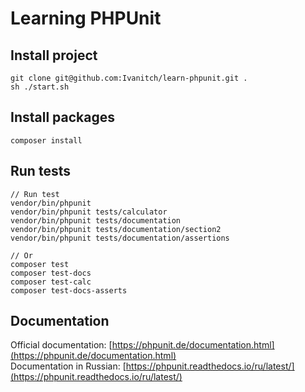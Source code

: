 # Learning PHPUnit

## Install project
``` 
git clone git@github.com:Ivanitch/learn-phpunit.git .
sh ./start.sh
``` 
## Install packages
``` 
composer install
```
## Run tests
```
// Run test
vendor/bin/phpunit
vendor/bin/phpunit tests/calculator
vendor/bin/phpunit tests/documentation
vendor/bin/phpunit tests/documentation/section2
vendor/bin/phpunit tests/documentation/assertions

// Or
composer test
composer test-docs
composer test-calc
composer test-docs-asserts
 ```

## Documentation
Official documentation: [https://phpunit.de/documentation.html](https://phpunit.de/documentation.html)  
Documentation in Russian: [https://phpunit.readthedocs.io/ru/latest/](https://phpunit.readthedocs.io/ru/latest/)